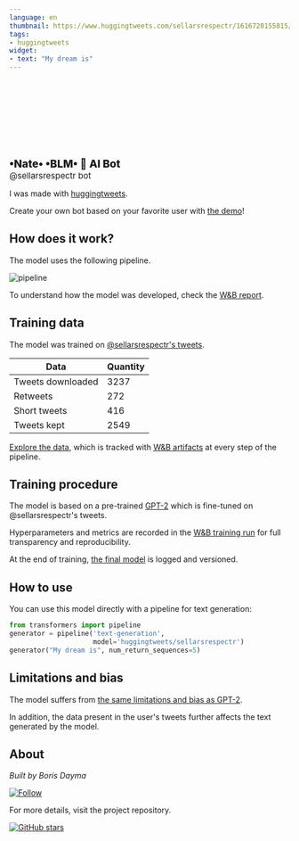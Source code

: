 ```yaml
---
language: en
thumbnail: https://www.huggingtweets.com/sellarsrespectr/1616720155815/predictions.png
tags:
- huggingtweets
widget:
- text: "My dream is"
---
```


<div>
<div style="width: 132px; height:132px; border-radius: 50%; background-size: cover; background-image: url('https://pbs.twimg.com/profile_images/1004831714231742464/zoP72CMZ_400x400.jpg')">
</div>
<div style="margin-top: 8px; font-size: 19px; font-weight: 800">•Nate• •BLM• 🤖 AI Bot </div>
<div style="font-size: 15px">@sellarsrespectr bot</div>
</div>

I was made with [huggingtweets](https://github.com/borisdayma/huggingtweets).

Create your own bot based on your favorite user with [the demo](https://colab.research.google.com/github/borisdayma/huggingtweets/blob/master/huggingtweets-demo.ipynb)!

## How does it work?

The model uses the following pipeline.

![pipeline](https://github.com/borisdayma/huggingtweets/blob/master/img/pipeline.png?raw=true)

To understand how the model was developed, check the [W&B report](https://wandb.ai/wandb/huggingtweets/reports/HuggingTweets-Train-a-Model-to-Generate-Tweets--VmlldzoxMTY5MjI).

## Training data

The model was trained on [@sellarsrespectr's tweets](https://twitter.com/sellarsrespectr).

| Data | Quantity |
| --- | --- |
| Tweets downloaded | 3237 |
| Retweets | 272 |
| Short tweets | 416 |
| Tweets kept | 2549 |

[Explore the data](https://wandb.ai/wandb/huggingtweets/runs/2s51p72h/artifacts), which is tracked with [W&B artifacts](https://docs.wandb.com/artifacts) at every step of the pipeline.

## Training procedure

The model is based on a pre-trained [GPT-2](https://huggingface.co/gpt2) which is fine-tuned on @sellarsrespectr's tweets.

Hyperparameters and metrics are recorded in the [W&B training run](https://wandb.ai/wandb/huggingtweets/runs/tus3zndp) for full transparency and reproducibility.

At the end of training, [the final model](https://wandb.ai/wandb/huggingtweets/runs/tus3zndp/artifacts) is logged and versioned.

## How to use

You can use this model directly with a pipeline for text generation:

```python
from transformers import pipeline
generator = pipeline('text-generation',
                     model='huggingtweets/sellarsrespectr')
generator("My dream is", num_return_sequences=5)
```

## Limitations and bias

The model suffers from [the same limitations and bias as GPT-2](https://huggingface.co/gpt2#limitations-and-bias).

In addition, the data present in the user's tweets further affects the text generated by the model.

## About

*Built by Boris Dayma*

[![Follow](https://img.shields.io/twitter/follow/borisdayma?style=social)](https://twitter.com/intent/follow?screen_name=borisdayma)

For more details, visit the project repository.

[![GitHub stars](https://img.shields.io/github/stars/borisdayma/huggingtweets?style=social)](https://github.com/borisdayma/huggingtweets)
